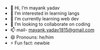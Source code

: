 - 👋 Hi, I’m mayank yadav
- 👀 I’m interested in learning langs
- 🌱 I’m currently learning web dev
- 💞️ I’m looking to collaborate on coding
- 📫 mail- mayank.yadav1815@gmail.com
- 😄 Pronouns: he/him
- ⚡ Fun fact: newbie

<!---
mayankyadav186/mayankyadav186 is a ✨ special ✨ repository because its `README.md` (this file) appears on your GitHub profile.
You can click the Preview link to take a look at your changes.
--->
